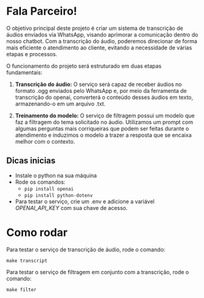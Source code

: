 # Fala Parceiro!

O objetivo principal deste projeto é criar um sistema de transcrição de áudios enviados via WhatsApp, visando aprimorar a comunicação dentro do nosso chatbot. Com a transcrição do áudio, poderemos direcionar de forma mais eficiente o atendimento ao cliente, evitando a necessidade de várias etapas e processos.

O funcionamento do projeto será estruturado em duas etapas fundamentais:

1. **Transcrição do áudio:** O serviço será capaz de receber áudios no formato .ogg enviados pelo WhatsApp e, por meio da ferramenta de transcrição do openai, converterá o conteúdo desses áudios em texto, armazenando-o em um arquivo .txt.

2. **Treinamento do modelo:** O serviço de filtragem possui um modelo que faz a filtragem do tema solicitado no áudio. Utilizamos um prompt com algumas perguntas mais corriqueiras que podem ser feitas durante o atendimento e induzimos o modelo a trazer a resposta que se encaixa melhor com o contexto.

## Dicas inicias

- Instale o python na sua máquina
- Rode os comandos:
    - `pip install openai`
    - `pip install python-dotenv`
- Para testar o serviço, crie um .env e adicione a variável *OPENAI_API_KEY* com sua chave de acesso.


# Como rodar

Para testar o serviço de transcrição de áudio, rode o comando:

```
make transcript
```

Para testar o serviço de filtragem em conjunto com a transcrição, rode o comando:

```
make filter
```
